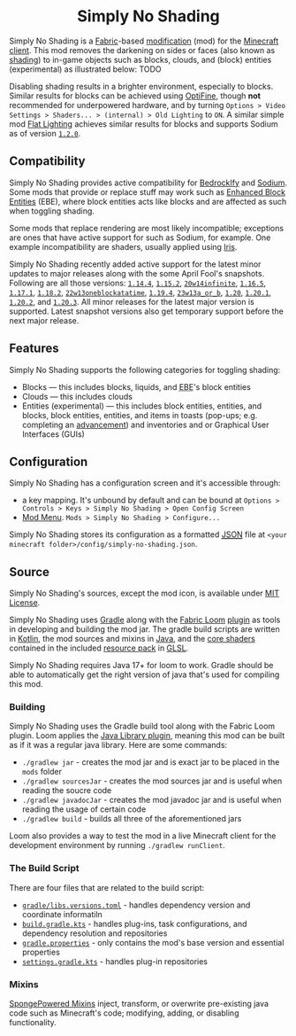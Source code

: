 <div align=center>
   <h1>Simply No Shading</h1>
</div>

Simply No Shading is a [Fabric]-based [modification] (<abbr>mod</abbr>) for the [Minecraft] [client]. This mod removes the darkening on sides or faces (also known as [shading]) to in-game objects such as blocks, clouds, and (block) entities (experimental) as illustrated below: TODO

Disabling shading results in a brighter environment, especially to blocks. Similar results for blocks can be achieved using [OptiFine], though **not** recommended for underpowered hardware, and by turning `Options > Video Settings > Shaders... > (internal) > Old Lighting` to `ON`. A similar simple mod [Flat Lighting] achieves similar results for blocks and supports Sodium as of version [`1.2.0`].

## Compatibility

Simply No Shading provides active compatibility for [BedrockIfy] and [Sodium]. Some mods that provide or replace stuff may work such as [Enhanced Block Entities] (<abbr>EBE</abbr>), where block entities acts like blocks and are affected as such when toggling shading.

Some mods that replace rendering are most likely incompatible; exceptions are ones that have active support for such as Sodium, for example. One example incompatibility are shaders, usually applied using [Iris].

Simply No Shading recently added active support for the latest minor updates to major releases along with the some April Fool's snapshots. Following are all those versions: [`1.14.4`], [`1.15.2`], [`20w14infinite`], [`1.16.5`], [`1.17.1`], [`1.18.2`], [`22w13oneblockatatime`], [`1.19.4`], [`23w13a_or_b`], [`1.20`], [`1.20.1`], [`1.20.2`], and [`1.20.3`]. All minor releases for the latest major version is supported. Latest snapshot versions also get temporary support before the next major release.

## Features

Simply No Shading supports the following categories for toggling shading:
 - Blocks &mdash; this includes blocks, liquids, and <abbr title="Enhanced Block Entities">EBE</abbr>'s block entities
 - Clouds &mdash; this includes clouds
 - Entities (experimental) &mdash; this includes block entities, entities, and blocks, block entities, entities, and items in toasts (pop-ups; e.g. completing an [advancement]) and inventories and or Graphical User Interfaces (<abbr>GUI</abbr>s)

## Configuration

Simply No Shading has a configuration screen and it's accessible through:
 - a key mapping. It's unbound by default and can be bound at `Options > Controls > Keys > Simply No Shading > Open Config Screen`
 - [Mod Menu]. `Mods > Simply No Shading > Configure...`

Simply No Shading stores its configuration as a formatted <abbr title="JavaScript Object Notation">[JSON]</abbr> file at `<your minecraft folder>/config/simply-no-shading.json`.

## Source

Simply No Shading's sources, except the mod icon, is available under [MIT License].

Simply No Shading uses [Gradle] along with the [Fabric Loom] [plugin] as tools in developing and building the mod jar. The gradle build scripts are written in [Kotlin], the mod sources and mixins in [Java], and the [core shaders] contained in the included [resource pack] in [GLSL].

Simply No Shading requires Java 17+ for loom to work. Gradle should be able to automatically get the right version of java that's used for compiling this mod.

### Building

Simply No Shading uses the Gradle build tool along with the Fabric Loom plugin. Loom applies the [Java Library plugin], meaning this mod can be built as if it was a regular java library. Here are some commands:
 - `./gradlew jar` - creates the mod jar and is exact jar to be placed in the `mods` folder
 - `./gradlew sourcesJar` - creates the mod sources jar and is useful when reading the soucre code
 - `./gradlew javadocJar` - creates the mod javadoc jar and is useful when reading the usage of certain code
 - `./gradlew build` - builds all three of the aforementioned jars

Loom also provides a way to test the mod in a live Minecraft client for the development environment by running `./gradlew runClient`.

### The Build Script

There are four files that are related to the build script:
 - [`gradle/libs.versions.toml`] - handles dependency version and coordinate informatiln
 - [`build.gradle.kts`] - handles plug-ins, task configurations, and dependency resolution and repositories
 - [`gradle.properties`] - only contains the mod's base version and essential properties
 - [`settings.gradle.kts`] - handles plug-in repositories

### Mixins

[SpongePowered Mixins] inject, transform, or overwrite pre-existing java code such as Minecraft's code; modifying, adding, or disabling functionality. 

[`1.14.4`]: https://minecraft.wiki/w/Java_Edition_1.14.4
[`1.15.2`]: https://minecraft.wiki/w/Java_Edition_1.15.2
[`20w14infinite`]: https://minecraft.wiki/w/Java_Edition_20w14%E2%88%9E
[`1.16.5`]: https://minecraft.wiki/w/Java_Edition_1.16.5
[`1.17.1`]: https://minecraft.wiki/w/Java_Edition_1.17.1
[`1.18.2`]: https://minecraft.wiki/w/Java_Edition_1.18.2
[`22w13oneblockatatime`]: https://minecraft.wiki/w/Java_Edition_22w13oneBlockAtATime
[`1.19.4`]: https://minecraft.wiki/w/Java_Edition_1.19.4
[`23w13a_or_b`]: https://minecraft.wiki/w/Java_Edition_23w13a_or_b
[`1.20`]: https://minecraft.wiki/w/Java_Edition_1.20
[`1.20.1`]: https://minecraft.wiki/w/Java_Edition_1.20.1
[`1.20.2`]: https://minecraft.wiki/w/Java_Edition_1.20.2
[`1.20.3`]: https://minecraft.wiki/w/Java_Edition_1.20.3

[`gradle/libs.versions.toml`]: /gradle/libs.versions.toml
[`build.gradle.kts`]: /build.gradle.kts
[`gradle.properties`]: /gradle.properties
[`settings.gradle.kts`]: /settings.gradle.kts

[`1.2.0`]: https://modrinth.com/mod/flat-lighting/version/1.2.0
[advancement]: https://minecraft.wiki/w/Advancement
[BedrockIfy]: https://modrinth.com/mod/bedrockify
[client]: https://minecraft.wiki/w/Mods#Client-based
[core shaders]: https://minecraft.wiki/w/Shaders
[Enhanced Block Entities]: https://modrinth.com/mod/ebe
[Fabric]: https://fabricmc.net
[Fabric Loom]: https://github.com/FabricMC/fabric-loom
[Flat Lighting]: https://modrinth.com/mod/flat-lighting
[GLSL]: https://www.khronos.org/opengl/wiki/OpenGL_Shading_Language
[Gradle]: https://gradle.com
[Iris]: https://modrinth.com/mod/iris
[Java]: https://en.m.wikipedia.org/wiki/Java_(programming_language)
[Java Library plugin]: https://docs.gradle.org/current/userguide/java_library_plugin.html
[JSON]: https://en.m.wikipedia.org/wiki/JSON
[Kotlin]: https://kotlinlang.org/
[Minecraft]: https://minecraft.net
[MIT License]: /LICENSE
[modification]: https://minecraft.wiki/w/Mods
[Mod Menu]: https://modrinth.com/mod/modmenu
[OptiFine]: https://optifine.net
[plugin]: https://docs.gradle.org/current/userguide/plugins.html
[resource pack]: https://minecraft.wiki/w/Resource_Packs
[shading]: https://en.m.wikipedia.org/wiki/Shading
[Sodium]: https://modrinth.com/mod/sodium
[SpongePowered Mixins]: https://github.com/SpongePowered/Mixin/wiki
